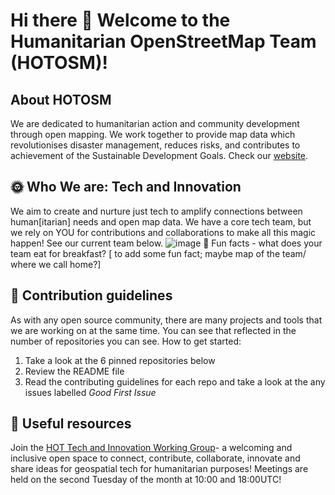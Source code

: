 # Hi there 👋 Welcome to the Humanitarian OpenStreetMap Team (HOTOSM)!

 ##  About HOTOSM 
We are dedicated to humanitarian action and community development through open mapping. We work together to provide map data which revolutionises disaster management, reduces risks, and contributes to achievement of the Sustainable Development Goals. Check our [website](https://www.hotosm.org/).


##  :sun_with_face: Who We are: Tech and Innovation
We aim to create and nurture just tech to amplify connections between human[itarian] needs and open map data. We have a core tech team, but we rely on YOU for contributions and collaborations to make all this magic happen! See our current team below. 
![image](https://user-images.githubusercontent.com/98902727/227288862-a83836cd-cc56-4c2d-b43c-ba01517bc77c.png)
🍿 Fun facts - what does your team eat for breakfast? [ to add some fun fact; maybe map of the team/ where we call home?]

## 🌈 Contribution guidelines 
As with any open source community, there are many projects and tools that we are working on at the same time. You can see that reflected in the number of repositories you can see. How to get started:
1. Take a look at the 6 pinned repositories below
2. Review the README file 
3. Read the contributing guidelines for each repo and take a look at the any issues labelled *Good First Issue*


## :bookmark_tabs: Useful resources 
Join the [HOT Tech and Innovation Working Group](https://wiki.openstreetmap.org/wiki/Humanitarian_OSM_Team/Working_groups/TechandInnovation)- a welcoming and inclusive open space to connect, contribute, collaborate, innovate and share ideas for geospatial tech for humanitarian purposes! Meetings are held on the second Tuesday of the month at 10:00 and 18:00UTC!


